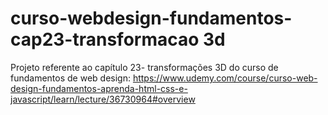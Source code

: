 # curso-webdesign-fundamentos-cap23-transformacao 3d
Projeto referente ao capítulo 23- transformações 3D do curso de fundamentos de web design: https://www.udemy.com/course/curso-web-design-fundamentos-aprenda-html-css-e-javascript/learn/lecture/36730964#overview

